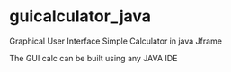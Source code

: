 # guicalculator_java
Graphical User Interface Simple Calculator in java Jframe 

The GUI calc can be built using any JAVA IDE
